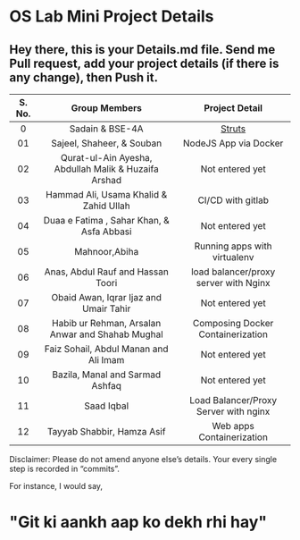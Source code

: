 # OS Lab Mini Project Details

## Hey there, this is your Details.md file. Send me Pull request, add your project details (if there is any change), then Push it.

| S. No. |                    Group Members                     |                 Project Detail                  |
| :----: | :--------------------------------------------------: | :---------------------------------------------: |
|   0    |                   Sadain & BSE-4A                    | [Struts](https://github.com/sadainiqrar/struts) |
|   01   |              Sajeel, Shaheer, & Souban               |              NodeJS App via Docker              |
|   02   | Qurat-ul-Ain Ayesha, Abdullah Malik & Huzaifa Arshad |                 Not entered yet                 |
|   03   |        Hammad Ali, Usama Khalid & Zahid Ullah        |                CI/CD with gitlab                |
|   04   |      Duaa e Fatima , Sahar Khan, & Asfa Abbasi       |                 Not entered yet                 |
|   05   |                    Mahnoor,Abiha                     |           Running apps with virtualenv          |
|   06   |          Anas, Abdul Rauf and Hassan Toori           |    load balancer/proxy server with Nginx        |
|   07   |        Obaid Awan, Iqrar Ijaz and Umair Tahir        |                 Not entered yet                 |
|   08   |   Habib ur Rehman, Arsalan Anwar and Shahab Mughal   |         Composing Docker Containerization       |
|   09   |        Faiz Sohail, Abdul Manan and Ali Imam         |                 Not entered yet                 |
|   10   |           Bazila, Manal and Sarmad Ashfaq            |                 Not entered yet                 |
|   11   |                     Saad Iqbal                       |         Load Balancer/Proxy Server with nginx   |
|   12   |              Tayyab Shabbir, Hamza Asif              |         Web apps Containerization               |
Disclaimer: Please do not amend anyone else’s details. Your every single step is recorded in “commits”.

For instance, I would say,

# "Git ki aankh aap ko dekh rhi hay"
